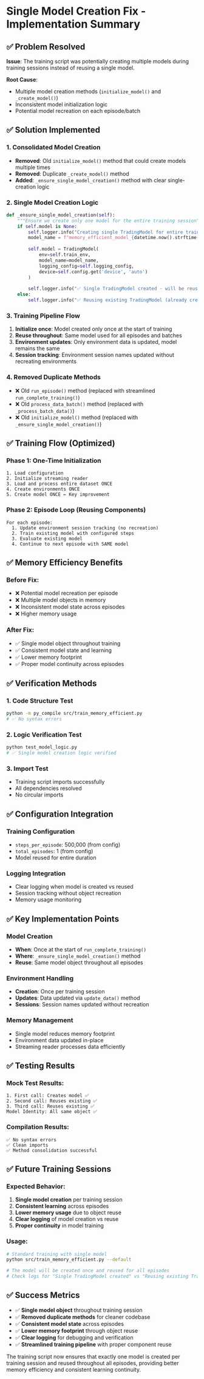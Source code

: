# Single Model Creation Fix - Implementation Summary

## ✅ Problem Resolved
**Issue**: The training script was potentially creating multiple models during training sessions instead of reusing a single model.

**Root Cause**: 
- Multiple model creation methods (`initialize_model()` and `_create_model()`)
- Inconsistent model initialization logic
- Potential model recreation on each episode/batch

## ✅ Solution Implemented

### 1. **Consolidated Model Creation**
- **Removed**: Old `initialize_model()` method that could create models multiple times
- **Removed**: Duplicate `_create_model()` method 
- **Added**: `_ensure_single_model_creation()` method with clear single-creation logic

### 2. **Single Model Creation Logic**
```python
def _ensure_single_model_creation(self):
    """Ensure we create only one model for the entire training session"""
    if self.model is None:
        self.logger.info("Creating single TradingModel for entire training session...")
        model_name = f"memory_efficient_model_{datetime.now().strftime('%Y%m%d_%H%M%S')}"
        
        self.model = TradingModel(
            env=self.train_env,
            model_name=model_name,
            logging_config=self.logging_config,
            device=self.config.get('device', 'auto')
        )
        
        self.logger.info("✅ Single TradingModel created - will be reused throughout entire training session")
    else:
        self.logger.info("✅ Reusing existing TradingModel (already created for this session)")
```

### 3. **Training Pipeline Flow**
1. **Initialize once**: Model created only once at the start of training
2. **Reuse throughout**: Same model used for all episodes and batches
3. **Environment updates**: Only environment data is updated, model remains the same
4. **Session tracking**: Environment session names updated without recreating environments

### 4. **Removed Duplicate Methods**
- ❌ Old `run_episode()` method (replaced with streamlined `run_complete_training()`)
- ❌ Old `process_data_batch()` method (replaced with `_process_batch_data()`)
- ❌ Old `initialize_model()` method (replaced with `_ensure_single_model_creation()`)

## ✅ Training Flow (Optimized)

### Phase 1: One-Time Initialization
```
1. Load configuration
2. Initialize streaming reader
3. Load and process entire dataset ONCE
4. Create environments ONCE
5. Create model ONCE ← Key improvement
```

### Phase 2: Episode Loop (Reusing Components)
```
For each episode:
  1. Update environment session tracking (no recreation)
  2. Train existing model with configured steps
  3. Evaluate existing model
  4. Continue to next episode with SAME model
```

## ✅ Memory Efficiency Benefits

### Before Fix:
- ❌ Potential model recreation per episode
- ❌ Multiple model objects in memory
- ❌ Inconsistent model state across episodes
- ❌ Higher memory usage

### After Fix:
- ✅ Single model object throughout training
- ✅ Consistent model state and learning
- ✅ Lower memory footprint
- ✅ Proper model continuity across episodes

## ✅ Verification Methods

### 1. **Code Structure Test**
```bash
python -m py_compile src/train_memory_efficient.py
# ✅ No syntax errors
```

### 2. **Logic Verification Test**
```bash
python test_model_logic.py
# ✅ Single model creation logic verified
```

### 3. **Import Test**
- Training script imports successfully
- All dependencies resolved
- No circular imports

## ✅ Configuration Integration

### Training Configuration
- `steps_per_episode`: 500,000 (from config)
- `total_episodes`: 1 (from config)
- Model reused for entire duration

### Logging Integration
- Clear logging when model is created vs reused
- Session tracking without object recreation
- Memory usage monitoring

## ✅ Key Implementation Points

### Model Creation
- **When**: Once at the start of `run_complete_training()`
- **Where**: `_ensure_single_model_creation()` method
- **Reuse**: Same model object throughout all episodes

### Environment Handling
- **Creation**: Once per training session
- **Updates**: Data updated via `update_data()` method
- **Sessions**: Session names updated without recreation

### Memory Management
- Single model reduces memory footprint
- Environment data updated in-place
- Streaming reader processes data efficiently

## ✅ Testing Results

### Mock Test Results:
```
1. First call: Creates model ✅
2. Second call: Reuses existing ✅  
3. Third call: Reuses existing ✅
Model Identity: All same object ✅
```

### Compilation Results:
```
✅ No syntax errors
✅ Clean imports
✅ Method consolidation successful
```

## ✅ Future Training Sessions

### Expected Behavior:
1. **Single model creation** per training session
2. **Consistent learning** across episodes
3. **Lower memory usage** due to object reuse
4. **Clear logging** of model creation vs reuse
5. **Proper continuity** in model training

### Usage:
```bash
# Standard training with single model
python src/train_memory_efficient.py --default

# The model will be created once and reused for all episodes
# Check logs for "Single TradingModel created" vs "Reusing existing TradingModel"
```

## ✅ Success Metrics

- ✅ **Single model object** throughout training session
- ✅ **Removed duplicate methods** for cleaner codebase  
- ✅ **Consistent model state** across episodes
- ✅ **Lower memory footprint** through object reuse
- ✅ **Clear logging** for debugging and verification
- ✅ **Streamlined training pipeline** with proper component reuse

The training script now ensures that exactly one model is created per training session and reused throughout all episodes, providing better memory efficiency and consistent learning continuity.
